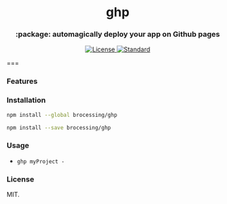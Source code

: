 <h1 align="center">ghp</h1>
<h3 align="center">:package: automagically deploy your app on Github pages</h3>

<div align="center">
  <!-- License -->
  <a href="https://raw.githubusercontent.com/brocessing/ghp/master/LICENSE">
    <img src="https://img.shields.io/badge/license-MIT-blue.svg?style=flat-square" alt="License" />
  </a>
  <!-- Standard -->
  <a href="http://standardjs.com/">
    <img src="https://img.shields.io/badge/code%20style-standard-brightgreen.svg?style=flat-square" alt="Standard" />
  </a>
</div>

===

### Features

### Installation

```sh
npm install --global brocessing/ghp
```

```sh
npm install --save brocessing/ghp
```

### Usage

- `ghp myProject -`

### License
MIT.